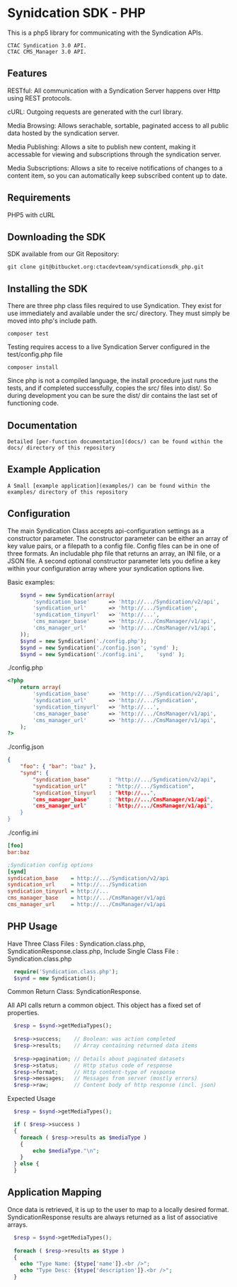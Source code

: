 Synidcation SDK - PHP
==============

This is a php5 library for communicating with the Syndication APIs.
	
    CTAC Syndication 3.0 API. 
    CTAC CMS_Manager 3.0 API. 

Features
--------------

RESTful: All communication with a Syndication Server happens over Http using REST protocols.
	
cURL: Outgoing requests are generated with the curl library.

Media Browsing: Allows serachable, sortable, paginated access to all public data hosted by the syndication server.
 
Media Publishing: Allows a site to publish new content, making it accessable for viewing and subscriptions through the syndication server.

Media Subscriptions: Allows a site to receive notifications of changes to a content item, so you can automatically keep subscribed content up to date.

Requirements
--------------
PHP5 with cURL

Downloading the SDK
--------------

SDK available from our Git Repository:

	git clone git@bitbucket.org:ctacdevteam/syndicationsdk_php.git

Installing the SDK
--------------

There are three php class files required to use Syndication. They exist for use immediately and available under the src/ directory. They must simply be moved into php's include path.

```composer test```

Testing requires access to a live Syndication Server configured in the test/config.php file

```composer install``` 

Since php is not a compiled language, the install procedure just runs the tests, and if completed successfully, copies the src/ files into dist/. So during development you can be sure the dist/ dir contains the last set of functioning code. 

Documentation
--------------
	Detailed [per-function documentation](docs/) can be found within the docs/ directory of this repository

Example Application
--------------
	A Small [example application](examples/) can be found within the examples/ directory of this repository

Configuration
--------------

The main Syndication Class accepts api-configuration settings as a constructor parameter. The constructor parameter can be either an array of key value pairs, or a filepath to a config file. Config files can be in one of three formats. An includable php file that returns an array, an INI file, or a JSON file. A second optional constructor parameter lets you define a key within your configuration array where your syndication options live.

Basic examples:

```php
	$synd = new Syndication(array( 
		'syndication_base' 		=> 'http://.../Syndication/v2/api',
		'syndication_url' 		=> 'http://.../Syndication', 
		'syndication_tinyurl'	=> 'http://...', 
		'cms_manager_base' 		=> 'http://.../CmsManager/v1/api',
		'cms_manager_url'		=> 'http://.../CmsManager/v1/api',
	));
	$synd = new Syndication('./config.php');
	$synd = new Syndication('./config.json', 'synd' );
	$synd = new Syndication('./config.ini',    'synd' );
```

./config.php

```php
<?php 
	return array( 
		'syndication_base' 		=> 'http://.../Syndication/v2/api',
		'syndication_url' 		=> 'http://.../Syndication', 
		'syndication_tinyurl'	=> 'http://...', 
		'cms_manager_base' 		=> 'http://.../CmsManager/v1/api',
		'cms_manager_url'		=> 'http://.../CmsManager/v1/api',
	);
?>
```

./config.json

```json
{
	"foo": { "bar": "baz" }, 
	"synd":	{
		"syndication_base"		: "http://.../Syndication/v2/api",
		"syndication_url"		: "http://.../Syndication", 
		"syndication_tinyurl	: "http://...", 
		"cms_manager_base"		: "http://.../CmsManager/v1/api",
		"cms_manager_url"		: "http://.../CmsManager/v1/api",
	}
}
```

./config.ini

```ini
[foo]
bar:baz

;Syndication config options
[synd]
syndication_base	= http://.../Syndication/v2/api
syndication_url		= http://.../Syndication 
syndication_tinyurl	= http://... 
cms_manager_base	= http://.../CmsManager/v1/api
cms_manager_url		= http://.../CmsManager/v1/api
```

PHP Usage
--------------

Have Three Class Files : Syndication.class.php, SyndicationResponse.class.php,
Include Single Class File : Syndication.class.php

```php
  require('Syndication.class.php');
  $synd = new Syndication();
```

Common Return Class: SyndicationResponse.

All API calls return a common object. This object has a fixed set of properties. 

```php
  $resp = $synd->getMediaTypes();
    
  $resp->success;    // Boolean: was action completed
  $resp->results;    // Array containing returned data items
  
  $resp->pagination; // Details about paginated datasets
  $resp->status;     // Http status code of response
  $resp->format;     // Http content-type of response
  $resp->messages;   // Messages from server (mostly errors)
  $resp->raw;        // Content body of http response (incl. json)
```
Expected Usage

```php  
  $resp = $synd->getMediaTypes();

  if ( $resp->success )
  {
  	foreach ( $resp->results as $mediaType )
  	{
		echo $mediaType."\n";
  	} 
  } else {
  }
```

Application Mapping
--------------

Once data is retrieved, it is up to the user to map to a locally desired format.
SyndicationResponse results are always returned as a list of associative arrays.

```php
  $resp = $synd->getMediaTypes();
    
  foreach ( $resp->results as $type )
  {
  	echo "Type Name: {$type['name']}.<br />";
  	echo "Type Desc: {$type['description']}.<br />";  }
```
